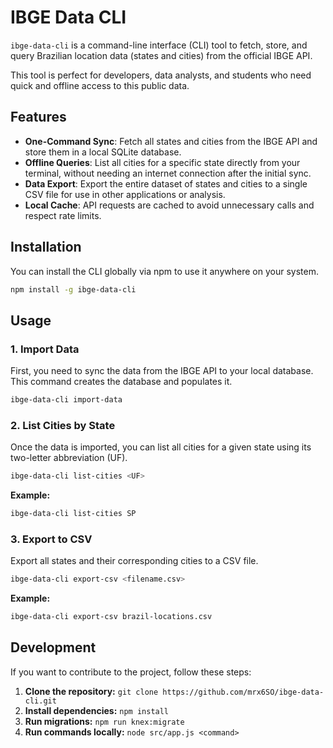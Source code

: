 # IBGE Data CLI

`ibge-data-cli` is a command-line interface (CLI) tool to fetch, store, and query Brazilian location data (states and cities) from the official IBGE API.

This tool is perfect for developers, data analysts, and students who need quick and offline access to this public data.

## Features

- **One-Command Sync**: Fetch all states and cities from the IBGE API and store them in a local SQLite database.
- **Offline Queries**: List all cities for a specific state directly from your terminal, without needing an internet connection after the initial sync.
- **Data Export**: Export the entire dataset of states and cities to a single CSV file for use in other applications or analysis.
- **Local Cache**: API requests are cached to avoid unnecessary calls and respect rate limits.

## Installation

You can install the CLI globally via npm to use it anywhere on your system.

```bash
npm install -g ibge-data-cli
```

## Usage

### 1. Import Data
First, you need to sync the data from the IBGE API to your local database. This command creates the database and populates it.

```bash
ibge-data-cli import-data
```

### 2. List Cities by State
Once the data is imported, you can list all cities for a given state using its two-letter abbreviation (UF).

```bash
ibge-data-cli list-cities <UF>
```

**Example:**
```bash
ibge-data-cli list-cities SP
```

### 3. Export to CSV
Export all states and their corresponding cities to a CSV file.

```bash
ibge-data-cli export-csv <filename.csv>
```

**Example:**
```bash
ibge-data-cli export-csv brazil-locations.csv
```

## Development

If you want to contribute to the project, follow these steps:

1.  **Clone the repository:** `git clone https://github.com/mrx6SO/ibge-data-cli.git`
2.  **Install dependencies:** `npm install`
3.  **Run migrations:** `npm run knex:migrate`
4.  **Run commands locally:** `node src/app.js <command>`
